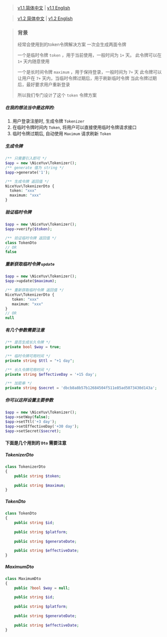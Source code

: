 > [v1.1 简体中文](./doc-v1/README.zh-CN.md) | [v1.1 English](./doc-v1/README.md)

> [v1.2 简体中文](README.zh-CN.md) | [v1.2 English](README.md)

> ### 背景
> 经常会使用到的token令牌解决方案
> 一次会生成两面令牌
> 
> 一个是临时令牌 `token` ，用于当前使用，一般时间为 `1+` 天。
> 此令牌可以在 `1+` 天内随意使用
> 
> 一个是长时间令牌 `maximum` ，用于保持登录，一般时间为 `7+` 天
> 此令牌可以让用户在 `7+` 天内，当临时令牌过期后，用于刷新临时令牌
> 当此令牌过期后，最好要求用户重新登录
> 
> 所以我们专门设计了这个 `token` 令牌方案

##### 在我的想法当中是这样的:<br/>
1. 用户登录注册时, 生成令牌 `Tokenizer`<br/>
2. 在临时令牌时间内 `Token`, 将用户可以直接使用临时令牌请求接口<br/>
3. 临时令牌过期后, 自动使用 `Maximum` 请求刷新 `Token` <br/>

##### 生成令牌
```php
/** 只需要引入即可 */
$app = new \NiceYuv\Tokenizer();
/** generate 值为 string */
$app->generate('1');

/** 生成令牌 返回值 */
NiceYuv\TokenizerDto {
  token: "xxx"
  maximum: "xxx"
}
```


##### 验证临时令牌
```php
$app = new \NiceYuv\Tokenizer();
$app->verify($token);

/** 验证临时令牌 返回值 */
class TokenDto
// OR
false
```

##### 重新获取临时令牌 `update`
```php
$app = new \NiceYuv\Tokenizer();
$app->update($maximum);

/** 重新获取临时令牌 返回值 */
NiceYuv\TokenizerDto {
   token: "xxx"
   maximum: "xxx"
}
// OR
null
```

##### 有几个参数需要注意
```php
/** 是否生成长久令牌 */
private bool $way = true;

/** 临时令牌可用时间 */
private string $ttl = "+1 day";

/** 长久令牌可用时间 */
private string $effectiveDay = '+15 day';

/** 加密串 */
private string $secret = 'dbcb8a8b57b12684504f511e85ad5073430d143a';
```

##### 你可以这样设置主要参数
```php
$app = new \NiceYuv\Tokenizer();
$app->setWay(false);
$app->setTtl('+3 day');
$app->setEffectiveDay('+30 day');
$app->setSecret($secret);
```

#### 下面是几个用到的 `Dto` 需要注意
##### TokenizerDto
```php
class TokenizerDto
{
    public string $token;
    
    public string $maximum;
}
```

##### TokenDto
```php
class TokenDto
{
    public string $id;
    
    public string $platform;
    
    public string $generateDate;
    
    public string $effectiveDate;
}
```

##### MaximumDto
```php
class MaximumDto
{
    public ?bool $way = null;
    
    public string $id;
    
    public string $platform;
    
    public string $generateDate;
    
    public string $effectiveDate;
}
```